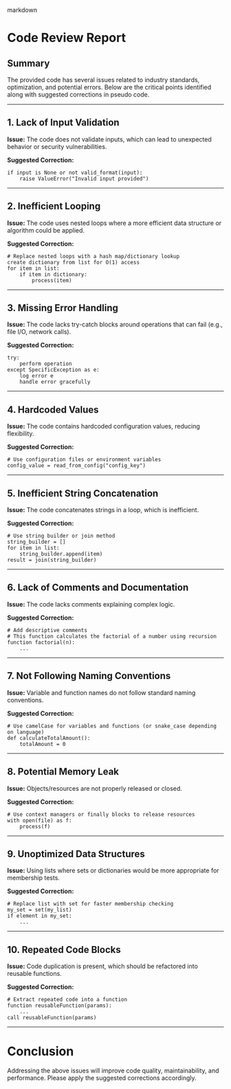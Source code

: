 markdown
# Code Review Report

## Summary
The provided code has several issues related to industry standards, optimization, and potential errors. Below are the critical points identified along with suggested corrections in pseudo code.

---

## 1. Lack of Input Validation
**Issue:** The code does not validate inputs, which can lead to unexpected behavior or security vulnerabilities.

**Suggested Correction:**
```pseudo
if input is None or not valid_format(input):
    raise ValueError("Invalid input provided")
```

---

## 2. Inefficient Looping
**Issue:** The code uses nested loops where a more efficient data structure or algorithm could be applied.

**Suggested Correction:**
```pseudo
# Replace nested loops with a hash map/dictionary lookup
create dictionary from list for O(1) access
for item in list:
    if item in dictionary:
        process(item)
```

---

## 3. Missing Error Handling
**Issue:** The code lacks try-catch blocks around operations that can fail (e.g., file I/O, network calls).

**Suggested Correction:**
```pseudo
try:
    perform operation
except SpecificException as e:
    log error e
    handle error gracefully
```

---

## 4. Hardcoded Values
**Issue:** The code contains hardcoded configuration values, reducing flexibility.

**Suggested Correction:**
```pseudo
# Use configuration files or environment variables
config_value = read_from_config("config_key")
```

---

## 5. Inefficient String Concatenation
**Issue:** The code concatenates strings in a loop, which is inefficient.

**Suggested Correction:**
```pseudo
# Use string builder or join method
string_builder = []
for item in list:
    string_builder.append(item)
result = join(string_builder)
```

---

## 6. Lack of Comments and Documentation
**Issue:** The code lacks comments explaining complex logic.

**Suggested Correction:**
```pseudo
# Add descriptive comments
# This function calculates the factorial of a number using recursion
function factorial(n):
    ...
```

---

## 7. Not Following Naming Conventions
**Issue:** Variable and function names do not follow standard naming conventions.

**Suggested Correction:**
```pseudo
# Use camelCase for variables and functions (or snake_case depending on language)
def calculateTotalAmount():
    totalAmount = 0
```

---

## 8. Potential Memory Leak
**Issue:** Objects/resources are not properly released or closed.

**Suggested Correction:**
```pseudo
# Use context managers or finally blocks to release resources
with open(file) as f:
    process(f)
```

---

## 9. Unoptimized Data Structures
**Issue:** Using lists where sets or dictionaries would be more appropriate for membership tests.

**Suggested Correction:**
```pseudo
# Replace list with set for faster membership checking
my_set = set(my_list)
if element in my_set:
    ...
```

---

## 10. Repeated Code Blocks
**Issue:** Code duplication is present, which should be refactored into reusable functions.

**Suggested Correction:**
```pseudo
# Extract repeated code into a function
function reusableFunction(params):
    ...
call reusableFunction(params)
```

---

# Conclusion
Addressing the above issues will improve code quality, maintainability, and performance. Please apply the suggested corrections accordingly.

